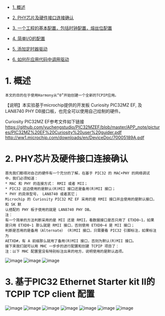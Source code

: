 * [1. 概述](#1-概述)
* [2. PHY芯片及硬件接口连接确认](#2-PHY芯片及硬件接口连接确认)  

* [3. 一个工程的基本配置，包括时钟配置，熔丝位配置](#3-一个工程的基本配置，包括时钟配置，熔丝位配置)  
* [4. 简单I/O的配置](#4-简单I/O的配置)  
* [5. 添加定时器驱动](#5-添加定时器驱动)  
* [6. 如何在应用代码中调用驱动](#6-如何在应用代码中调用驱动)  
# 1. 概述 
    本文的目的在于使用Harmony从“0”开始创建一个全新的TCPIP应用。
【说明】本实验基于microchip提供的开发板 Curiosity PIC32MZ EF, 及LAN8740 PHY DB接口板，也完全可以使用自己绘制的硬件。

Curiosity PIC32MZ EF参考文件如下链接
https://github.com/yuchengstudio/PIC32MZEF/blob/master/APP_note/pictures/PIC32MZ%20EF%20Curiosity%20user%20guider.pdf
http://ww1.microchip.com/downloads/en/DeviceDoc/70005189A.pdf


# 2. PHY芯片及硬件接口连接确认
```
首先我们都得对自己的硬件有一个充分的了解，在基于 PIC32 的 MAC+PHY 的网络调试
中，我们必须知道：
* MAC 和 PHY 的连接方式： RMII 或者 MII；
* PIC32 这边使用的是默认(R)MII 接口还是备用(R)MII 接口；
* PHY 的具体型号， LAN8740 或者其它；
Microchip 的 Curiosity PIC32 MZ EF 采用的是 RMII 接口并且使用的是默认接口，和 SK 默
认搭配的 PHY 板子使用的就是 LAN8740 PHY DB。
注：
有一个简单的方法判断采用的是 MII 还是 RMII，看数据接口是否只用了 ETXD0~1，如果
是只用 ETXD0~1 那么就是 RMII 接口，否则使用 ETXD0~4 是 MII 接口；
判断是否用的是备用（Alternate） (R)MII 接口，只需要看 PIC32 引脚标注，如果标注为
AETXD#，有 A 前缀那么就用了备用(R)MII 接口，否则为默认(R)MII 接口。
接下来我们就可以用 MHC 一步步的进行配置和创建 TCPIP 项目了：
注：以下 MHC 配置里没有特别标注出来的地方，说明使用的是默认选项。
```
![image](https://github.com/yuchengstudio/PIC32MZEF/blob/master/APP_note/pictures/Harmony_TCPIP_001.png)
![image](https://github.com/yuchengstudio/PIC32MZEF/blob/master/APP_note/pictures/Harmony_TCPIP_002.png)
![image](https://github.com/yuchengstudio/PIC32MZEF/blob/master/APP_note/pictures/Harmony_TCPIP_010.png)


# 3. 基于PIC32 Ethernet Starter kit II的 TCPIP TCP client 配置
![image](https://github.com/yuchengstudio/PIC32MZEF/blob/master/APP_note/pictures/Harmony_TCPIP_011.png)
![image](https://github.com/yuchengstudio/PIC32MZEF/blob/master/APP_note/pictures/Harmony_TCPIP_006.png)
![image](https://github.com/yuchengstudio/PIC32MZEF/blob/master/APP_note/pictures/Harmony_TCPIP_006.png)
![image](https://github.com/yuchengstudio/PIC32MZEF/blob/master/APP_note/pictures/Harmony_TCPIP_006.png)
![image](https://github.com/yuchengstudio/PIC32MZEF/blob/master/APP_note/pictures/Harmony_TCPIP_007.png)
![image](https://github.com/yuchengstudio/PIC32MZEF/blob/master/APP_note/pictures/Harmony_TCPIP_008.png)
![image](https://github.com/yuchengstudio/PIC32MZEF/blob/master/APP_note/pictures/Harmony_TCPIP_009.png)
